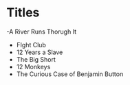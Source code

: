 # Titles

-A River Runs Thorugh It
- FIght Club
- 12 Years a Slave
- The Big Short
- 12 Monkeys
- The Curious Case of Benjamin Button

